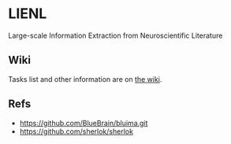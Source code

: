 # LIENL
Large-scale Information Extraction from Neuroscientific Literature

## Wiki

Tasks list and other information are on [the wiki](https://github.com/mantognini/LIENL/wiki).

## Refs

- https://github.com/BlueBrain/bluima.git
- https://github.com/sherlok/sherlok

